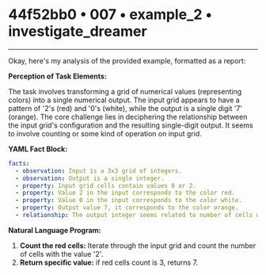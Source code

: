 # 44f52bb0 • 007 • example_2 • investigate_dreamer

---
Okay, here's my analysis of the provided example, formatted as a report:

**Perception of Task Elements:**

The task involves transforming a grid of numerical values (representing colors) into a single numerical output. The input grid appears to have a pattern of '2's (red) and '0's (white), while the output is a single digit '7' (orange). The core challenge lies in deciphering the relationship between the input grid's configuration and the resulting single-digit output. It seems to involve counting or some kind of operation on input grid.

**YAML Fact Block:**



```yaml
facts:
  - observation: Input is a 3x3 grid of integers.
  - observation: Output is a single integer.
  - property: Input grid cells contain values 0 or 2.
  - property: Value 2 in the input corresponds to the color red.
  - property: Value 0 in the input corresponds to the color white.
  - property: Output value 7, it corresponds to the color orange.
  - relationship: The output integer seems related to number of cells with value 2.
```



**Natural Language Program:**

1.  **Count the red cells:** Iterate through the input grid and count the number of cells with the value '2'.
2.  **Return specific value:** if red cells count is 3, returns 7.


